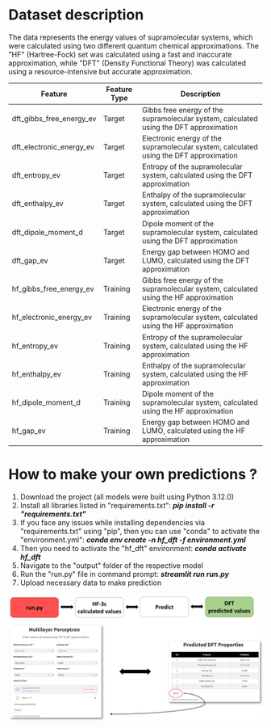 # Dataset description

The data represents the energy values of supramolecular systems, which were calculated using two different quantum chemical approximations. The "HF" (Hartree-Fock) set was calculated using a fast and inaccurate approximation, while "DFT" (Density Functional Theory) was calculated using a resource-intensive but accurate approximation.

Feature  | Feature Type | Description
-------------------|--------------------|--------------------
dft_gibbs_free_energy_ev       |Target| Gibbs free energy of the supramolecular system, calculated using the DFT approximation 
dft_electronic_energy_ev       |Target| Electronic energy of the supramolecular system, calculated using the DFT approximation
dft_entropy_ev       |Target| Entropy of the supramolecular system, calculated using the DFT approximation
dft_enthalpy_ev       |Target| Enthalpy of the supramolecular system, calculated using the DFT approximation
dft_dipole_moment_d       |Target| Dipole moment of the supramolecular system, calculated using the DFT approximation
dft_gap_ev      |Target| Energy gap between HOMO and LUMO, calculated using the DFT approximation
hf_gibbs_free_energy_ev       |Training| Gibbs free energy of the supramolecular system, calculated using the HF approximation 
hf_electronic_energy_ev       |Training| Electronic energy of the supramolecular system, calculated using the HF approximation
hf_entropy_ev       |Training| Entropy of the supramolecular system, calculated using the HF approximation
hf_enthalpy_ev       |Training| Enthalpy of the supramolecular system, calculated using the HF approximation
hf_dipole_moment_d       |Training| Dipole moment of the supramolecular system, calculated using the HF approximation
hf_gap_ev      |Training| Energy gap between HOMO and LUMO, calculated using the HF approximation

# How to make your own predictions ? 

1) Download the project (all models were built using Python 3.12.0)
2) Install all libraries listed in "requirements.txt": _**pip install -r "requirements.txt"**_
3) If you face any issues while installing dependencies via "requirements.txt" using "pip", then you can use "conda" to activate the "environment.yml": _**conda env create -n hf_dft -f environment.yml**_
4) Then you need to activate the "hf_dft" environment: _**conda activate hf_dft**_   
5) Navigate to the "output" folder of the respective model
6) Run the "run.py" file in command prompt: _**streamlit run run.py**_
7) Upload necessary data to make prediction

![User Interface](user_interface.png)
